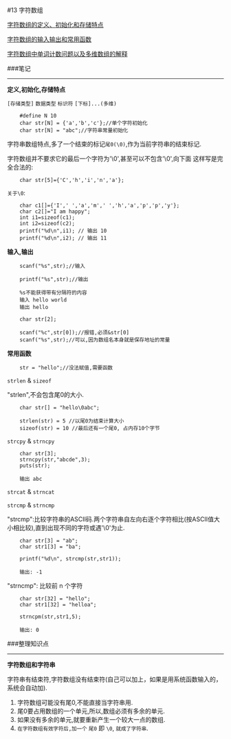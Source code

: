 #13 字符数组

[字符数组的定义、初始化和存储特点](http://www.wyzc.com/play/8704/2984/#12561 "字符数组的定义、初始化和存储特点")

[字符数组的输入输出和常用函数](http://www.wyzc.com/play/8704/2984/#12563 "字符数组的输入输出和常用函数")

[字符数组中单词计数问题以及多维数组的解释](http://www.wyzc.com/play/8704/2984/#12564 "字符数组中单词计数问题以及多维数组的解释")

###笔记

---

**定义,初始化,存储特点**

`[存储类型]` `数据类型` `标识符` `[下标]...(多维)`
		
		#define N 10
		char str[N] = {'a','b','c'};//单个字符初始化
		char str[N] = "abc";//字符串常量初始化
		
字符串数组特点,多了一个结束的标记`尾0(\0)`,作为当前字符串的结束标记.

字符数组并不要求它的最后一个字符为'\0',甚至可以不包含'\0',向下面
这样写是完全合法的:
		
		char str[5]={'C','h','i','n','a'};
		
		
`关于\0`:

		char c1[]={'I',' ','a','m',' ','h','a','p','p','y'};
		char c2[]="I am happy";
		int i1=sizeof(c1);
		int i2=sizeof(c2);
		printf("%d\n",i1); // 输出 10
		printf("%d\n",i2); // 输出 11
		
**输入,输出**

		scanf("%s",str);//输入

		printf("%s",str);//输出
		
		%s不能获得带有分隔符的内容
		输入 hello world
		输出 hello

		char str[2];

		scanf("%c",str[0]);//报错,必须&str[0]
		scanf("%s",str);//可以,因为数组名本身就是保存地址的常量

**常用函数**

		str = "hello";//没法赋值,需要函数
		
`strlen` & `sizeof`

"strlen",不会包含尾0的大小.

		char str[] = "hello\0abc";
		
		strlen(str) = 5 //以尾0为结束计算大小
		sizeof(str) = 10 //最后还有一个尾0, 占内存10个字节

`strcpy` & `strncpy`
		
		char str[3];
		strncpy(str,"abcde",3);
		puts(str);
		
		输出 abc
		
`strcat` & `strncat`

`strcmp` & `strncmp`

"strcmp":比较字符串的ASCII码.两个字符串自左向右逐个字符相比(按ASCII值大小相比较),直到出现不同的字符或遇'\0'为止.

		char str[3] = "ab";
		char str1[3] = "ba";

		printf("%d\n", strcmp(str,str1));
		
		输出: -1

"strncmp": 比较前 n 个字符
		
		char str[32] = "hello";
		char str1[32] = "helloa";
		
		strncpm(str,str1,5);
		
		输出: 0	
		
###整理知识点

---

**字符数组和字符串**

字符串有结束符,字符数组没有结束符(自己可以加上，如果是用系统函数输入的，系统会自动加).

1. 字符数组可能没有尾0,不能直接当字符串用.
2. 尾0要占用数组的一个单元,所以,数组必须有多余的单元.
3. 如果没有多余的单元,就要重新产生一个较大一点的数组.
4. `在字符数组有效字符后,加一个` `尾0` 即 `\0`, `就成了字符串`.